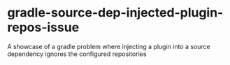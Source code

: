 # gradle-source-dep-injected-plugin-repos-issue
A showcase of a gradle problem where injecting a plugin into a source dependency ignores the configured repositories
